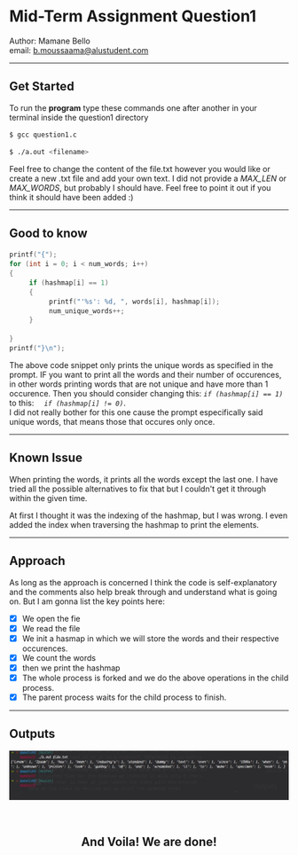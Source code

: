 # Mid-Term Assignment Question1

Author: Mamane Bello <br>
email: b.moussaama@alustudent.com

---


## Get Started
To run the **program** type these commands one after another in your terminal inside the question1 directory
```bash
$ gcc question1.c
```
```bash
$ ./a.out <filename>
```
Feel free to change the content of the file.txt however you would like or create a new .txt file and add your own text. I did not provide a *MAX_LEN* or *MAX_WORDS*, but probably I should have.
Feel free to point it out if you think it should have been added :)

***

## Good to know

```c
printf("{");
for (int i = 0; i < num_words; i++)
{
     if (hashmap[i] == 1)
     {
          printf("'%s': %d, ", words[i], hashmap[i]);
          num_unique_words++;
     }
               
}
printf("}\n");
```
The above code snippet only prints the unique words as specified in the prompt. IF you want to print all the words and their number of occurences, in other words printing words that are not unique and have more than 1 occurence. Then you should consider changing this: *```if (hashmap[i] == 1)  ```* to   this: *```  if (hashmap[i] != 0)```*.
<br>
I did not really bother for this one cause the prompt especifically said unique words, that means those that occures only once.

***

## Known Issue

When printing the words, it prints all the words except the last one. I have tried all the possible alternatives to fix that but I couldn't get it through within the given time.

At first I thought it was the indexing of the hashmap, but I was wrong. I even added the index when traversing the hashmap to print the elements.

***
## Approach

As long as the approach is concerned I think the code is self-explanatory and the comments also help break through and understand what is going on.
But I am gonna list the key points here:

  - [x] We open the fie
  - [x] We read the file
  - [x] We init a hasmap in which we will store the words and their respective occurences.
  - [x] We count the words
  - [x] then we print the hashmap
  - [x] The whole process is forked and we do the above operations in the child process.
  - [x] The parent process waits for the child process to finish.

***
## Outputs
<p>
<img src="./assets/q1.jpeg" alt="output-question1">
</p>

<br>

<h2 align="center"> And Voila! We are done!</h2>